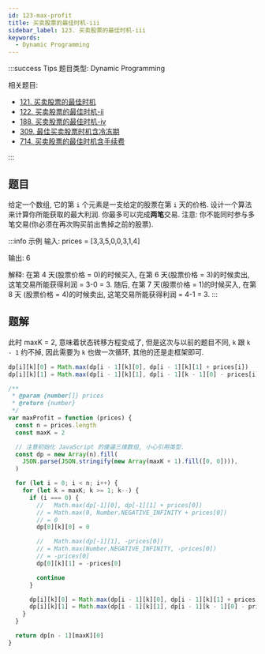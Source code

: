 ```yaml
---
id: 123-max-profit
title: 买卖股票的最佳时机-iii
sidebar_label: 123. 买卖股票的最佳时机-iii
keywords:
  - Dynamic Programming
---
```


:::success Tips
题目类型: Dynamic Programming

相关题目:

- [121. 买卖股票的最佳时机](/leetcode/easy/121-max-profit)
- [122. 买卖股票的最佳时机-ii](/leetcode/easy/122-max-profit)
- [188. 买卖股票的最佳时机-iv](/leetcode/hard/188-max-profit)
- [309. 最佳买卖股票时机含冷冻期](/leetcode/medium/309-max-profit)
- [714. 买卖股票的最佳时机含手续费](/leetcode/medium/714-max-profit)

:::

## 题目

给定一个数组, 它的第 `i` 个元素是一支给定的股票在第 `i` 天的价格. 设计一个算法来计算你所能获取的最大利润. 你最多可以完成**两笔**交易. 注意: 你不能同时参与多笔交易(你必须在再次购买前出售掉之前的股票).

:::info 示例
输入: prices = [3,3,5,0,0,3,1,4]

输出: 6

解释: 在第 4 天(股票价格 = 0)的时候买入, 在第 6 天(股票价格 = 3)的时候卖出, 这笔交易所能获得利润 = 3-0 = 3.
随后, 在第 7 天(股票价格 = 1)的时候买入, 在第 8 天 (股票价格 = 4)的时候卖出, 这笔交易所能获得利润 = 4-1 = 3.
:::

## 题解

此时 maxK = 2, 意味着状态转移方程变成了, 但是这次与以前的题目不同, `k` 跟 `k - 1` 约不掉, 因此需要为 `k` 也做一次循环, 其他的还是走框架即可.

```ts
dp[i][k][0] = Math.max(dp[i - 1][k][0], dp[i - 1][k][1] + prices[i])
dp[i][k][1] = Math.max(dp[i - 1][k][1], dp[i - 1][k - 1][0] - prices[i])
```

```ts
/**
 * @param {number[]} prices
 * @return {number}
 */
var maxProfit = function (prices) {
  const n = prices.length
  const maxK = 2

  // 注意初始化 JavaScript 的傻逼三维数组, 小心引用类型.
  const dp = new Array(n).fill(
    JSON.parse(JSON.stringify(new Array(maxK + 1).fill([0, 0]))),
  )

  for (let i = 0; i < n; i++) {
    for (let k = maxK; k >= 1; k--) {
      if (i === 0) {
        //   Math.max(dp[-1][0], dp[-1][1] + prices[0])
        // = Math.max(0, Number.NEGATIVE_INFINITY + prices[0])
        // = 0
        dp[0][k][0] = 0

        //   Math.max(dp[-1][1], -prices[0])
        // = Math.max(Number.NEGATIVE_INFINITY, -prices[0])
        // = -prices[0]
        dp[0][k][1] = -prices[0]

        continue
      }

      dp[i][k][0] = Math.max(dp[i - 1][k][0], dp[i - 1][k][1] + prices[i])
      dp[i][k][1] = Math.max(dp[i - 1][k][1], dp[i - 1][k - 1][0] - prices[i])
    }
  }

  return dp[n - 1][maxK][0]
}
```
